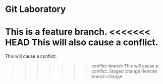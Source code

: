 # Git Laboratory
This is a feature branch.
<<<<<<< HEAD
This will also cause a conflict.
=======
This will cause a conflict.
>>>>>>> conflict-branch
This will cause a conflict.
Staged change
Remote branch change
